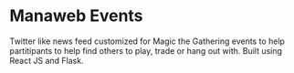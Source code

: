 
# Manaweb Events
Twitter like news feed customized for Magic the Gathering events to help partitipants to help find others to play, trade or hang out with. Built using React JS and Flask.
